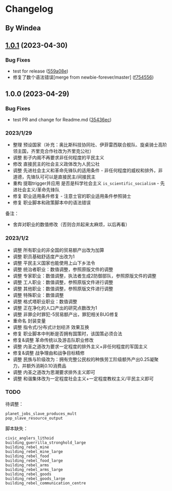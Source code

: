 # Changelog

## By Windea

## [1.0.1](https://github.com/cocolinfff/Ethics-Civics-Infinity-new/compare/v1.0.0...v1.0.1) (2023-04-30)


### Bug Fixes

* test for release ([559a08e](https://github.com/cocolinfff/Ethics-Civics-Infinity-new/commit/559a08e6a507ee08880ad3154253bd1dcd96f11f))
* 修复了数个语法错误[merge from newbie-forever/master] ([f754556](https://github.com/cocolinfff/Ethics-Civics-Infinity-new/commit/f7545563ca77a746d0677dc7d7cb2dc68d65e4d6))

## 1.0.0 (2023-04-29)


### Bug Fixes

* test PR and change for Readme.md ([35436ec](https://github.com/cocolinfff/Ethics-Civics-Infinity-new/commit/35436ec90be01428faeac083a7b5bd9a10cabbbb))

### 2023/1/29

* 整理 预设国家（补充：奥比斯科技协同社、伊菲雷西联合舰队、旋桌骑士高阶领主国，齐里克合作社改为齐里克公社）
* 调整 影子内阁不再要求非任何程度的平民主义
* 修改 直接民主的社会主义政体改为人民公社
* 调整 先进社会主义和革命先锋队的适用条件 - 非任何程度的威权和排外，非道德，先锋队可可以是直接民主/间接民主
* 重构 提取trigger并应用 是否是科学社会主义 `is_scientific_socialism` - 先进社会主义/革命先锋队
* 修复 职业适用条件修复 - 注意士官的职业适用条件参照骑士
* 修复 职业脚本和政策脚本中的语法错误

备注：

* 舍弃对职业的数值修改（否则合并起来太麻烦，以后再看）

### 2023/1/2

* 调整 所有职业的非全国的贸易额产出改为加算
* 调整 职员基础舒适度产出改为1
* 调整 平民主义国家也能使用上山下乡法令
* 调整 统治者职业：数值调整，参照原版文件的调整
* 调整 专家职业：数值调整，执法者生成2防御部队，参照原版文件的调整
* 调整 工人职业：数值调整，参照原版文件进行调整
* 调整 其他职业：数值调整，参照原版文件进行调整
* 调整 特殊职业：数值调整
* 调整 格式塔职业职业：数值调整
* 调整 正在净化的人口产出的研究点数改为1
* 调整 非罪企时罪犯-5贸易额产出，罪犯相关BUG修复
* 重命名 封装变量
* 调整 指令式/分布式计划经济 效果互换
* 修复 职业脚本中判断是否拥有国策时，该国策必须合法
* 修复&调整 革命传统以及游击队职业修改
* 调整 内圣之道改为要求一定程度的排外主义+非任何程度的军国主义
* 修复&调整 战争理由和战争目标精修
* 调整 民族与阶级改为：拥有完整公民权的种族劳工阶级额外产出0.25凝聚力，并额外消耗0.10消费品
* 调整 内圣之道改为思潮要求排外主义即可
* 调整 和谐集体改为一定程度社会主义+一定程度教权主义/平民主义即可

### TODO

待调整：

```
planet_jobs_slave_produces_mult
pop_slave_resource_output
```

脚本缺失：

```
civic_anglers_lithoid
building_guerrilla_stronghold_large
building_rebel_mine
building_rebel_mine_large
building_rebel_food
building_rebel_food_large
building_rebel_arms
building_rebel_arms_large
building_rebel_goods
building_rebel_goods_large
building_rebel_communication_centre
```
